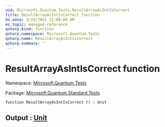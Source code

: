 ```yaml
---
uid: Microsoft.Quantum.Tests.ResultArrayAsIntIsCorrect
title: ResultArrayAsIntIsCorrect function
ms.date: 3/24/2021 12:00:00 AM
ms.topic: managed-reference
qsharp.kind: function
qsharp.namespace: Microsoft.Quantum.Tests
qsharp.name: ResultArrayAsIntIsCorrect
qsharp.summary: ''
---
```


# ResultArrayAsIntIsCorrect function

Namespace: [Microsoft.Quantum.Tests](xref:Microsoft.Quantum.Tests)

Package: [Microsoft.Quantum.Standard.Tests](https://nuget.org/packages/Microsoft.Quantum.Standard.Tests)




```qsharp
function ResultArrayAsIntIsCorrect () : Unit
```


## Output : [Unit](xref:microsoft.quantum.lang-ref.unit)

